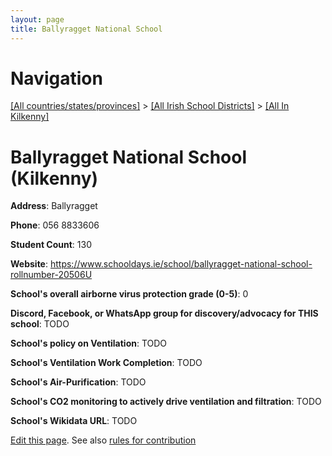 ```yaml
---
layout: page
title: Ballyragget National School
---
```

# Navigation

[[All countries/states/provinces]](../../..) > [[All Irish School Districts]](../..) > [[All In Kilkenny]](..)

# Ballyragget National School (Kilkenny)

**Address**: Ballyragget

**Phone**: 056 8833606

**Student Count**: 130

**Website**: <https://www.schooldays.ie/school/ballyragget-national-school-rollnumber-20506U>

**School's overall airborne virus protection grade (0-5)**: 0

**Discord, Facebook, or WhatsApp group for discovery/advocacy for THIS school**: TODO

**School's policy on Ventilation**: TODO

**School's Ventilation Work Completion**: TODO

**School's Air-Purification**: TODO

**School's CO2 monitoring to actively drive ventilation and filtration**: TODO

**School's Wikidata URL**: TODO


[Edit this page](https://github.com/ventilate-schools/Ireland/edit/main/./Kilkenny/Ballyragget_National_School.md). See also [rules for contribution](../../../contribution-rules/)